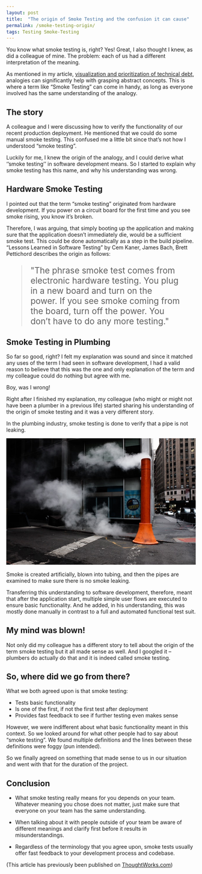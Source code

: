 ```yaml
---
layout: post
title:  "The origin of Smoke Testing and the confusion it can cause"
permalink: /smoke-testing-origin/
tags: Testing Smoke-Testing
---
```


You know what smoke testing is, right? Yes! Great, I also thought I knew, as did a colleague of mine. The problem: each of us had a different interpretation of the meaning.

As mentioned in my article, [visualization and prioritization of technical debt](https://aiko.dev/visualising-and-prioritizing-technical-debt/), analogies can significantly help with grasping abstract concepts. This is where a term like “Smoke Testing” can come in handy, as long as everyone involved has the same understanding of the analogy.

## The story

A colleague and I were discussing how to verify the functionality of our recent production deployment. He mentioned that we could do some manual smoke testing. This confused me a little bit since that’s not how I understood “smoke testing”.

Luckily for me, I knew the origin of the analogy, and I could derive what ‘’smoke testing’’ in software development means. So I started to explain why smoke testing has this name, and why his understanding was wrong.

## Hardware Smoke Testing

I pointed out that the term “smoke testing” originated from hardware development. If you power on a circuit board for the first time and you see smoke rising, you know it’s broken.

Therefore, I was arguing, that simply booting up the application and making sure that the application doesn’t immediately die, would be a sufficient smoke test. This could be done automatically as a step in the build pipeline. “Lessons Learned in Software Testing” by Cem Kaner, James Bach, Brett Pettichord describes the origin as follows:

<blockquote style="font-size: 1.4rem; margin: revert">
"The phrase smoke test comes from electronic hardware testing. You plug in a new board and turn on the power. If you see smoke coming from the board, turn off the power. You don’t have to do any more testing."
</blockquote>

## Smoke Testing in Plumbing

So far so good, right? I felt my explanation was sound and since it matched any uses of the term I had seen in software development, I had a valid reason to believe that this was the one and only explanation of the term and my colleague could do nothing but agree with me.

Boy, was I wrong!

Right after I finished my explanation, my colleague (who might or might not have been a plumber in a previous life) started sharing his understanding of the origin of smoke testing and it was a very different story.

In the plumbing industry, smoke testing is done to verify that a pipe is not leaking.

![Smoke coming out of tubes](/assets/img/smoke-testing-origin/smoke-new-york.jpg "Smoke coming out of tubes")

Smoke is created artificially, blown into tubing, and then the pipes are examined to make sure there is no smoke leaking.

Transferring this understanding to software development, therefore, meant that after the application start, multiple simple user flows are executed to ensure basic functionality. And he added, in his understanding, this was mostly done manually in contrast to a full and automated functional test suit.

## My mind was blown!

Not only did my colleague has a different story to tell about the origin of the term smoke testing but it all made sense as well. And I googled it – plumbers do actually do that and it is indeed called smoke testing.

## So, where did we go from there?

What we both agreed upon is that smoke testing:
* Tests basic functionality
* Is one of the first, if not the first test after deployment
* Provides fast feedback to see if further testing even makes sense

However, we were indifferent about what basic functionality meant in this context. So we looked around for what other people had to say about “smoke testing”. We found multiple definitions and the lines between these definitions were foggy (pun intended).

So we finally agreed on something that made sense to us in our situation and went with that for the duration of the project.

## Conclusion

* What smoke testing really means for you depends on your team. Whatever meaning you chose does not matter, just make sure that everyone on your team has the same understanding.

* When talking about it with people outside of your team be aware of different meanings and clarify first before it results in misunderstandings.

* Regardless of the terminology that you agree upon, smoke tests usually offer fast feedback to your development process and codebase.

(This article has previously been published on [ThoughtWorks.com](https://www.thoughtworks.com/de/insights/blog/origin-smoke-testing-and-confusion-it-can-cause))

